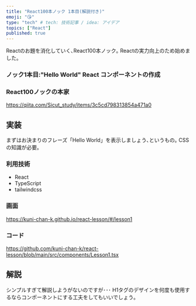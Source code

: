 ```yaml
---
title: "React100本ノック 1本目(解説付き)"
emoji: "😘"
type: "tech" # tech: 技術記事 / idea: アイデア
topics: ["React"]
published: true
---
```


Reactのお題を消化していく､React100本ノック｡
Reactの実力向上のため始めました｡

### ノック1本目:"Hello World" React コンポーネントの作成
### React100ノックの本家
https://qiita.com/Sicut_study/items/3c5cd798313854a471a0


## 実装
まずはお決まりのフレーズ「Hello World」を表示しましょう､というもの｡
CSSの知識が必要｡

### 利用技術
- React
- TypeScript
- tailwindcss

### 画面
https://kuni-chan-k.github.io/react-lesson/#/lesson1

### コード
https://github.com/kuni-chan-k/react-lesson/blob/main/src/components/Lesson1.tsx

## 解説
シンプルすぎて解説しようがないのですが･･･
H1タグのデザインを何度も使用するならコンポーネントにする工夫をしてもいいでしょう｡
